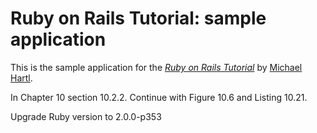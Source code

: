 # Ruby on Rails Tutorial: sample application

This is the sample application for
the [*Ruby on Rails Tutorial*](http://railstutorial.org/)
by [Michael Hartl](http://michaelhartl.com/).

In Chapter 10 section 10.2.2.
Continue with Figure 10.6 and Listing 10.21.

Upgrade Ruby version to 2.0.0-p353
